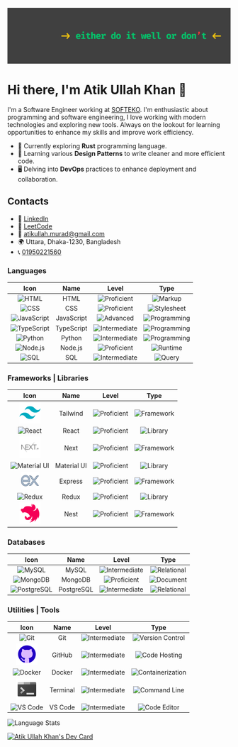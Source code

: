 ![Image](./images/linkedIn-cp.png)

# Hi there, I'm Atik Ullah Khan 👋

I'm a Software Engineer working at [SOFTEKO](https://www.softeko.co). I'm enthusiastic about programming and software engineering, I love working with modern technologies and exploring new tools. Always on the lookout for learning opportunities to enhance my skills and improve work efficiency.

- 🦀 Currently exploring **Rust** programming language.
- 🧩 Learning various **Design Patterns** to write cleaner and more efficient code.
- 🖥️ Delving into **DevOps** practices to enhance deployment and collaboration.

## Contacts

- 🔗 [LinkedIn](https://www.linkedin.com/in/proatik)
- 🚀 [LeetCode](https://leetcode.com/u/proatik/)
- 📧 atikullah.murad@gmail.com
- 🌍 Uttara, Dhaka-1230, Bangladesh
- 📞 [01950221560]()

### Languages

|                                 Icon                                 |    Name    |                                  Level                                  |                               Type                               |
| :------------------------------------------------------------------: | :--------: | :---------------------------------------------------------------------: | :--------------------------------------------------------------: |
|      ![HTML](https://img.icons8.com/color/48/000000/html-5.png)      |    HTML    |     ![Proficient](https://img.shields.io/badge/Proficient-firebric)     |      ![Markup](https://img.shields.io/badge/Markup-dimgray)      |
|       ![CSS](https://img.icons8.com/color/48/000000/css3.png)        |    CSS     |     ![Proficient](https://img.shields.io/badge/Proficient-firebric)     |  ![Stylesheet](https://img.shields.io/badge/Stylesheet-dimgray)  |
| ![JavaScript](https://img.icons8.com/color/48/000000/javascript.png) | JavaScript |         ![Advanced](https://img.shields.io/badge/Advanced-blue)         | ![Programming](https://img.shields.io/badge/Programming-crimson) |
| ![TypeScript](https://img.icons8.com/color/48/000000/typescript.png) | TypeScript | ![Intermediate](https://img.shields.io/badge/Intermediate-mediumpurple) | ![Programming](https://img.shields.io/badge/Programming-crimson) |
|     ![Python](https://img.icons8.com/color/48/000000/python.png)     |   Python   | ![Intermediate](https://img.shields.io/badge/Intermediate-mediumpurple) | ![Programming](https://img.shields.io/badge/Programming-crimson) |
|    ![Node.js](https://img.icons8.com/color/48/000000/nodejs.png)     |  Node.js   |     ![Proficient](https://img.shields.io/badge/Proficient-firebric)     |  ![Runtime](https://img.shields.io/badge/Runtime-darkslategray)  |
|        ![SQL](https://img.icons8.com/color/48/000000/sql.png)        |    SQL     | ![Intermediate](https://img.shields.io/badge/Intermediate-mediumpurple) |   ![Query](https://img.shields.io/badge/Query-mediumvioletred)   |

### Frameworks | Libraries

|                                  Icon                                  |    Name     |                                 Level                                 |                              Type                              |
| :--------------------------------------------------------------------: | :---------: | :-------------------------------------------------------------------: | :------------------------------------------------------------: |
|                 ![Tailwind](./images/tailwind-css.png)                 |  Tailwind   |    ![Proficient](https://img.shields.io/badge/Proficient-firebric)    |  ![Framework](https://img.shields.io/badge/Framework-crimson)  |
|   ![React](https://img.icons8.com/color/48/000000/react-native.png)    |    React    |    ![Proficient](https://img.shields.io/badge/Proficient-firebric)    | ![Library](https://img.shields.io/badge/Library-darkslategray) |
|                     ![Next](./images/next-js.png)                      |    Next     |    ![Proficient](https://img.shields.io/badge/Proficient-firebric)    |  ![Framework](https://img.shields.io/badge/Framework-crimson)  |
| ![Material UI](https://img.icons8.com/color/48/000000/material-ui.png) | Material UI |    ![Proficient](https://img.shields.io/badge/Proficient-firebric)    | ![Library](https://img.shields.io/badge/Library-darkslategray) |
|                  ![Express](./images/express-js.png)                   |   Express   |    ![Proficient](https://img.shields.io/badge/Proficient-firebric)    |  ![Framework](https://img.shields.io/badge/Framework-crimson)  |
|       ![Redux](https://img.icons8.com/color/48/000000/redux.png)       |    Redux    |    ![Proficient](https://img.shields.io/badge/Proficient-firebric)    | ![Library](https://img.shields.io/badge/Library-darkslategray) |
|                     ![Nest](./images/nest-js.png)                      |    Nest     | ![Proficient](https://img.shields.io/badge/Intermediate-mediumpurple) |  ![Framework](https://img.shields.io/badge/Framework-crimson)  |

### Databases

|                                 Icon                                  |    Name    |                                  Level                                  |                               Type                               |
| :-------------------------------------------------------------------: | :--------: | :---------------------------------------------------------------------: | :--------------------------------------------------------------: |
|    ![MySQL](https://img.icons8.com/color/48/000000/mysql-logo.png)    |   MySQL    | ![Intermediate](https://img.shields.io/badge/Intermediate-mediumpurple) |  ![Relational](https://img.shields.io/badge/Relational-crimson)  |
|    ![MongoDB](https://img.icons8.com/color/48/000000/mongodb.png)     |  MongoDB   |     ![Proficient](https://img.shields.io/badge/Proficient-firebric)     | ![Document](https://img.shields.io/badge/Document-darkslategray) |
| ![PostgreSQL](https://img.icons8.com/color/48/000000/postgreesql.png) | PostgreSQL | ![Intermediate](https://img.shields.io/badge/Intermediate-mediumpurple) |  ![Relational](https://img.shields.io/badge/Relational-crimson)  |

### Utilities | Tools

|                                      Icon                                      |   Name   |                                  Level                                  |                                     Type                                      |
| :----------------------------------------------------------------------------: | :------: | :---------------------------------------------------------------------: | :---------------------------------------------------------------------------: |
|             ![Git](https://img.icons8.com/color/48/000000/git.png)             |   Git    | ![Intermediate](https://img.shields.io/badge/Intermediate-mediumpurple) |   ![Version Control](https://img.shields.io/badge/VersionControl-orangered)   |
|                         ![GitHub](./images/github.png)                         |  GitHub  | ![Intermediate](https://img.shields.io/badge/Intermediate-mediumpurple) |     ![Code Hosting](https://img.shields.io/badge/CodeHosting-mediumblue)      |
|          ![Docker](https://img.icons8.com/color/48/000000/docker.png)          |  Docker  |    ![Intermediate](https://img.shields.io/badge/Proficient-firebric)    | ![Containerization](https://img.shields.io/badge/Containerization-dodgerblue) |
|                       ![Terminal](./images/terminal.png)                       | Terminal | ![Intermediate](https://img.shields.io/badge/Intermediate-mediumpurple) |    ![Command Line](https://img.shields.io/badge/CommandLine-darkslategray)    |
| ![VS Code](https://img.icons8.com/color/48/000000/visual-studio-code-2019.png) | VS Code  | ![Intermediate](https://img.shields.io/badge/Intermediate-mediumpurple) |      ![Code Editor](https://img.shields.io/badge/CodeEditor-dodgerblue)       |

![Language Stats](https://github-readme-stats.vercel.app/api/top-langs?username=proatik&show_icons=true&locale=en&layout=compact)

<a href="https://app.daily.dev/proatik"><img src="https://api.daily.dev/devcards/v2/VB5b0ZdP4CMT4z5g7yxFa.png?type=default&r=pql" width="356" alt="Atik Ullah Khan's Dev Card"/></a>
